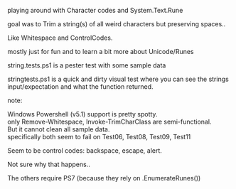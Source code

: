 ﻿playing around with Character codes and System.Text.Rune  

goal was to Trim a string(s) of all weird characters but preserving spaces..  

Like Whitespace and ControlCodes.  

mostly just for fun and to learn a bit more about Unicode/Runes  

string.tests.ps1 is a pester test with some sample data  

stringtests.ps1 is a quick and dirty visual test where you can see the strings input/expectation and what the function returned.  

note:

Windows Powershell (v5.1) support is pretty spotty.  
only Remove-Whitespace, Invoke-TrimCharClass are semi-functional.  
But it cannot clean all sample data.  
specifically both seem to fail on Test06, Test08, Test09, Test11  

Seem to be control codes: backspace, escape, alert.  

Not sure why that happens..  

The others require PS7 (because they rely on .EnumerateRunes())  
